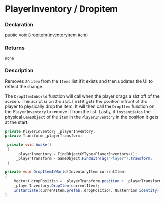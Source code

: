 # PlayerInventory / Dropitem

### Declaration
public void Dropitem(InventoryItem item)

### Returns
`none`

### Description
Removes an `item` from the `Items` list if it exists and then updates the UI to reflect the change.

The `DropItemInWorld` function will call when the player drags a slot off of the screen. This script is on the slot. First it gets the position infront of the player to physically drop the item. It will then call the `DropItem` function on the `PlayerInventory` to remove it from the list. Lastly, it `instantiates` the physical `GameObject` of the `item` in the `PlayerInventory` in the position it gets at the start.
```cs
private PlayerInventory _playerInventory;
private Transform _playerTransform;

 private void Awake()
 {
     _playerInventory = FindObjectOfType<PlayerInventory>();
     _playerTransform = GameObject.FindWithTag("Player").transform;
 }

private void DropItemInWorld(InventoryItem currentItem)
{
    Vector3 dropPosition = _playerTransform.position + _playerTransform.right * 2;
    _playerInventory.DropItem(currentItem);
    Instantiate(currentItem.prefab, dropPosition, Quaternion.identity);
}
```
